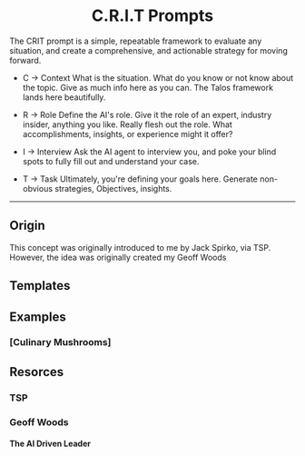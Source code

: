 <dev align="center">
    <h1>C.R.I.T Prompts</h1>
</dev>

The CRIT prompt is a simple, repeatable framework to evaluate any situation, and create a comprehensive, and actionable strategy for moving forward.

- C -> Context
  What is the situation. What do you know or not know about the topic. Give as much info here as you can. The Talos framework lands here beautifully.

- R -> Role
  Define the AI's role. Give it the role of an expert, industry insider, anything you like. Really flesh out the role. What accomplishments, insights, or experience might it offer?

- I -> Interview
  Ask the AI agent to interview you, and poke your blind spots to fully fill out and understand your case.

- T -> Task
  Ultimately, you're defining your goals here. Generate non-obvious strategies, Objectives, insights.


---

## Origin

This concept was originally introduced to me by Jack Spirko, via TSP. However, the idea was originally created my Geoff Woods

## Templates

## Examples

### [Culinary Mushrooms]

## Resorces

### TSP

### Geoff Woods

#### The AI Driven Leader
